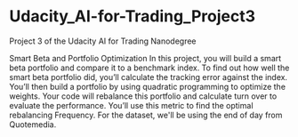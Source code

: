 # Udacity_AI-for-Trading_Project3
Project 3 of the Udacity AI for Trading Nanodegree 

Smart Beta and Portfolio Optimization
In this project, you will build a smart beta portfolio and compare it to a benchmark index. To find out how well the smart beta portfolio did, you’ll calculate the tracking error against the index. You’ll then build a portfolio by using quadratic programming to optimize the weights. Your code will rebalance this portfolio and calculate turn over to evaluate the performance. You’ll use this metric to find the optimal rebalancing Frequency. For the dataset, we'll be using the end of day from Quotemedia.
